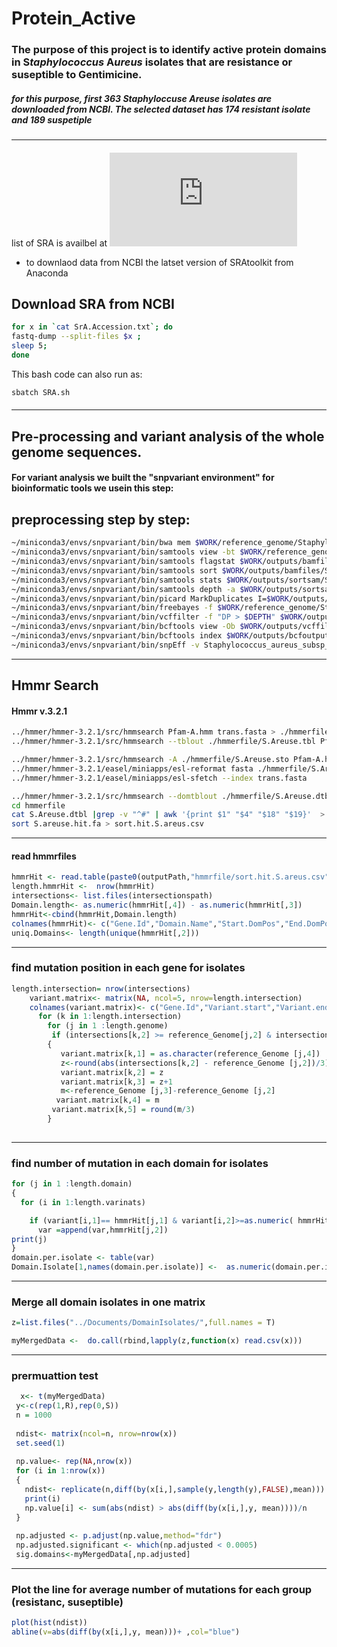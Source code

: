 # Protein_Active
### The purpose of this project is to identify active protein domains in **S***taphylococcus* **A***ureus* isolates that are resistance or suseptible to Gentimicine.
##### for this purpose, first 363 Staphyloccuse Areuse isolates are downloaded from NCBI. The selected dataset has 174 resistant isolate and 189 suspetiple 
-----------------------------------------------------------------
 ####
 list of SRA is availbel at ![Sra.Accession](https://github.com/kimiaameri/Protein_Active/blob/master/Inputs/SrA.Accession.txt)
 - to downlaod data from NCBI the latset version of SRAtoolkit from Anaconda
 ## Download SRA from NCBI
```bash
for x in `cat SrA.Accession.txt`; do 
fastq-dump --split-files $x ;  
sleep 5;
done
```
This bash code can also run as:
```bash
sbatch SRA.sh  
```
####
----------------------------------------------------------------- 
## Pre-processing and variant analysis of the whole genome sequences. 
#### For variant analysis we built the "snpvariant environment" for bioinformatic tools we usein this step:

## preprocessing step by step:
```bash
~/miniconda3/envs/snpvariant/bin/bwa mem $WORK/reference_genome/Staphylococcus_aureus_NCTC_8325/NCBI/2006-02-13/Sequence/BWAIndex/genome.fa $WORK/outputs/trimmomatic/SrA.Accession-R1.paired.fq $WORK/outputs/trimmomatic/SrA.Accession-R2.paired.fq >$WORK/outputs/samfiles/SrA.Accession.sam
~/miniconda3/envs/snpvariant/bin/samtools view -bt $WORK/reference_genome/Staphylococcus_aureus_NCTC_8325/NCBI/2006-02-13/Sequence/BWAIndex/genome.fa $WORK/outputs/samfiles/SrA.Accession.sam >$WORK/outputs/bamfiles/SrA.Accession.bam
~/miniconda3/envs/snpvariant/bin/samtools flagstat $WORK/outputs/bamfiles/SrA.Accession.bam > $WORK/outputs/flagsam/SrA.Accession.flagstat.log
~/miniconda3/envs/snpvariant/bin/samtools sort $WORK/outputs/bamfiles/SrA.Accession.bam -O bam -o $WORK/outputs/sortsam/SrA.Accession.sorted.bam
~/miniconda3/envs/snpvariant/bin/samtools stats $WORK/outputs/sortsam/SrA.Accession.sorted.bam >$WORK/outputs/stats/SrA.Accession.txt 
~/miniconda3/envs/snpvariant/bin/samtools depth -a $WORK/outputs/sortsam/SrA.Accession.sorted.bam > $WORK/outputs/depth/SrA.Accession.depth
~/miniconda3/envs/snpvariant/bin/picard MarkDuplicates I=$WORK/outputs/sortsam/SrA.Accession.sorted.bam O=$WORK/outputs/picard/SrA.Accession.picard.bam M=$WORK/outputs/picard/picardlog/SrA.Accession.picard.log
~/miniconda3/envs/snpvariant/bin/freebayes -f $WORK/reference_genome/Staphylococcus_aureus_NCTC_8325/NCBI/2006-02-13/Sequence/WholeGenomeFa
~/miniconda3/envs/snpvariant/bin/vcffilter -f "DP > $DEPTH" $WORK/outputs/freebayesoutput/SrA.Accession.vcf > $WORK/outputs/vcffilter-dp/SrA.Accession.vcf
~/miniconda3/envs/snpvariant/bin/bcftools view -Ob $WORK/outputs/vcffilter-dp/SrA.Accession.vcf > $WORK/outputs/bcfoutput/SrA.Accession.vcf.gz
~/miniconda3/envs/snpvariant/bin/bcftools index $WORK/outputs/bcfoutput/SrA.Accession.vcf.gz
~/miniconda3/envs/snpvariant/bin/snpEff -v Staphylococcus_aureus_subsp_aureus_nctc_8325 $WORK/SNP-outputs/vcffilter-dp/SrA.Accession.vcf > $WORK/SNP-outputs/snpEff/SrA.Accession.ann.vcf 

```
------------------------------------------------------------------------------------------------------
## Hmmr Search
#### Hmmr v.3.2.1
```bash
../hmmer/hmmer-3.2.1/src/hmmsearch Pfam-A.hmm trans.fasta > ./hmmerfile/s.Areuse.txt
../hmmer/hmmer-3.2.1/src/hmmsearch --tblout ./hmmerfile/S.Areuse.tbl Pfam-A.hmm trans.fasta

../hmmer/hmmer-3.2.1/src/hmmsearch -A ./hmmerfile/S.Areuse.sto Pfam-A.hmm trans.fasta 
../hmmer/hmmer-3.2.1/easel/miniapps/esl-reformat fasta ./hmmerfile/S.Areuse.sto > ./hmmerfile/S.Areuse.fa
../hmmer/hmmer-3.2.1/easel/miniapps/esl-sfetch --index trans.fasta 

../hmmer/hmmer-3.2.1/src/hmmsearch --domtblout ./hmmerfile/S.Areuse.dtbl Pfam-A.hmm trans.fasta
cd hmmerfile
cat S.Areuse.dtbl |grep -v "^#" | awk '{print $1" "$4" "$18" "$19}'  > S.areuse.hit.fa
sort S.areuse.hit.fa > sort.hit.S.areus.csv
```
------------------------------------------------------------------------------------------------------
#### read hmmrfiles 
```R
hmmrHit <- read.table(paste0(outputPath,"hmmrfile/sort.hit.S.areus.csv"),header=F,sep=" ",stringsAsFactors = F)
length.hmmrHit <-  nrow(hmmrHit)
intersections<- list.files(intersectionspath)
Domain.length<- as.numeric(hmmrHit[,4]) - as.numeric(hmmrHit[,3])
hmmrHit<-cbind(hmmrHit,Domain.length)
colnames(hmmrHit)<- c("Gene.Id","Domain.Name","Start.DomPos","End.DomPos","Domain.Length")
uniq.Domains<- length(unique(hmmrHit[,2]))
```
------------------------------------------------------------------------------------------------------

### find mutation position in each gene for isolates

```R
length.intersection= nrow(intersections)
    variant.matrix<- matrix(NA, ncol=5, nrow=length.intersection)
    colnames(variant.matrix)<- c("Gene.Id","Variant.start","Variant.end","Gene.length","Chromosome.Length")
      for (k in 1:length.intersection) 
        for (j in 1 :length.genome)
         if (intersections[k,2] >= reference_Genome[j,2] & intersections[k,2] <= reference_Genome[j,3]) 
        { 
           variant.matrix[k,1] = as.character(reference_Genome [j,4])
           z<-round(abs(intersections[k,2] - reference_Genome [j,2])/3)
           variant.matrix[k,2] = z
           variant.matrix[k,3] = z+1
           m<-reference_Genome [j,3]-reference_Genome [j,2]
          variant.matrix[k,4] = m
         variant.matrix[k,5] = round(m/3)
        }
 
```
------------------------------------------------------------------------------------------------------
### find number of mutation in each domain for isolates

```R
for (j in 1 :length.domain)
{ 
  for (i in 1:length.varinats)

    if (variant[i,1]== hmmrHit[j,1] & variant[i,2]>=as.numeric( hmmrHit[j,3]) & variant[i,3] <= as.numeric(hmmrHit[j,4]))
      var =append(var,hmmrHit[j,2])
print(j)
}
domain.per.isolate <- table(var)
Domain.Isolate[1,names(domain.per.isolate)] <-  as.numeric(domain.per.isolate) 

```
------------------------------------------------------------------------------------------------------
 ### Merge all domain isolates in one matrix 
 ```R
z=list.files("../Documents/DomainIsolates/",full.names = T)

myMergedData <-  do.call(rbind,lapply(z,function(x) read.csv(x)))
```
---------------------------------------------------------------------------------------------------
### prermuattion test
 ```R
   x<- t(myMergedData)
  y<-c(rep(1,R),rep(0,S))
  n = 1000
  
  ndist<- matrix(ncol=n, nrow=nrow(x))
  set.seed(1)
  
  np.value<- rep(NA,nrow(x))
  for (i in 1:nrow(x))
  {
    ndist<- replicate(n,diff(by(x[i,],sample(y,length(y),FALSE),mean)))
    print(i)
    np.value[i] <- sum(abs(ndist) > abs(diff(by(x[i,],y, mean))))/n
  }
  
  np.adjusted <- p.adjust(np.value,method="fdr")
  np.adjusted.significant <- which(np.adjusted < 0.0005)
  sig.domains<-myMergedData[,np.adjusted]
  ```
 ---------------------------------------------------------------------------------------------------
### Plot the line for average number of mutations for each group (resistanc, suseptible)
```R
plot(hist(ndist))
abline(v=abs(diff(by(x[i,],y, mean)))+ ,col="blue")
```
